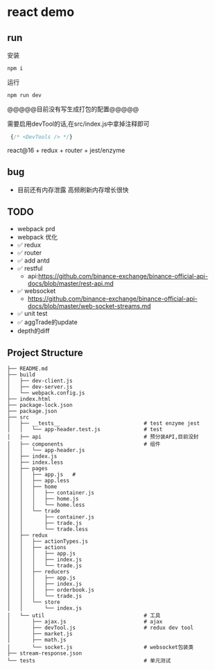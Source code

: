 # react demo

## run

安装
```
npm i
```

运行
```
npm run dev
```
@@@@@目前没有写生成打包的配置@@@@@

需要启用devTool的话,在src/index.js中拿掉注释即可
```javascript
 {/* <DevTools /> */}
```

react@16 + redux + router + jest/enzyme

## bug
- 目前还有内存泄露 高频刷新内存增长很快


## TODO
- webpack prd
- webpack 优化
- ✅ redux
- ✅ router
- ✅ add antd
- ✅ restful
    -  api:https://github.com/binance-exchange/binance-official-api-docs/blob/master/rest-api.md
- ✅ websocket
    - https://github.com/binance-exchange/binance-official-api-docs/blob/master/web-socket-streams.md
- ✅ unit test
- ✅ aggTrade的update
- depth的diff



## Project Structure

```
├── README.md
├── build
│   ├── dev-client.js
│   ├── dev-server.js
│   └── webpack.config.js
├── index.html
├── package-lock.json
├── package.json
├── src
│   ├── __tests__                           # test enzyme jest
│   │   └── app-header.test.js              # test
│   ├── api                                 # 预分装API,目前没封
│   ├── components                          # 组件
│   │   └── app-header.js
│   ├── index.js
│   ├── index.less
│   ├── pages
│   │   ├── app.js   # 
│   │   ├── app.less
│   │   ├── home
│   │   │   ├── container.js
│   │   │   ├── home.js
│   │   │   └── home.less
│   │   └── trade
│   │       ├── container.js
│   │       ├── trade.js
│   │       └── trade.less
│   ├── redux
│   │   ├── actionTypes.js
│   │   ├── actions
│   │   │   ├── app.js
│   │   │   ├── index.js
│   │   │   └── trade.js
│   │   ├── reducers
│   │   │   ├── app.js
│   │   │   ├── index.js
│   │   │   ├── orderbook.js
│   │   │   └── trade.js
│   │   └── store
│   │       └── index.js
│   └── util                                # 工具
│       ├── ajax.js                         # ajax
│       ├── devTool.js                      # redux dev tool
│       ├── market.js                       
│       ├── math.js
│       └── socket.js                       # websocket包装类
├── stream-response.json
└── tests                                   # 单元测试
```
